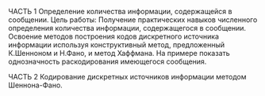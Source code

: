 ЧАСТЬ 1
Определение количества информации, содержащейся в сообщении.
Цель работы:
Получение практических навыков численного определения количества информации, содержащегося в сообщении. Освоение методов построения кодов дискретного источника информации используя конструктивный метод, предложенный К.Шенноном и Н.Фано, и метод Хаффмана. На примере показать однозначность раскодирования имеющегося сообщения.

ЧАСТЬ 2
Кодирование дискретных источников информации методом Шеннона-Фано.

